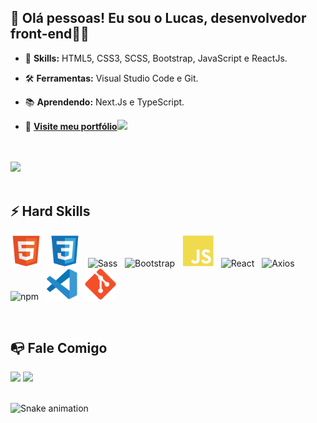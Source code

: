 <h2>👋 Olá pessoas! Eu sou o Lucas, desenvolvedor front-end👨‍💻</h2>

<ul>
  <li>
    <p>🤹 <b>Skills:</b> HTML5, CSS3, SCSS, Bootstrap, JavaScript e ReactJs.</p>
  </li>
  <li>
    <p>🛠 <b>Ferramentas:</b> Visual Studio Code e Git.</p>
</li>
<li>
    <p>📚 <b>Aprendendo:</b> Next.Js e TypeScript.</p>
</li>
<li>
    🔗 <a href="https://lucasalmeidadev.netlify.app/">
            <b>Visite meu portfólio<img src="https://api.iconify.design/ri:external-link-line.svg?color=%23888888" /></b>
        </a>
</li>

</ul>

</br>
</br>
  
<div>
  
  <a href="https://github.com/i-am-lucas-almeida">
    <img width="400px" src="https://github-readme-stats.vercel.app/api/top-langs/?username=i-am-lucas-almeida&layout=compact&langs_count=7&&bg_color=0d1117&title_color=ffffff&text_color=ffffff&border_color=21262d&border_radius=15"/>
  </a>
  
  <!--<img align="right" alt="Lucas-gif" height="180" width="180" src="https://media.giphy.com/media/S7u66urzxc2J2/giphy.gif">-->
   
</div>

</br>

<h2>⚡ Hard Skills</h2>
  
<div style="display: block">
  
  <img alt="HTML" title="HTML" height="50" width="50" src="https://raw.githubusercontent.com/devicons/devicon/master/icons/html5/html5-original.svg"> &nbsp;
  <img alt="CSS" title="CSS" height="50" width="50" src="https://raw.githubusercontent.com/devicons/devicon/master/icons/css3/css3-original.svg"> &nbsp;
  <img alt="Sass" title="Sass" height="50" width="50" src="https://cdn.jsdelivr.net/gh/devicons/devicon/icons/sass/sass-original.svg"> &nbsp;
  <img alt="Bootstrap" title="Bootstrap" height="50" width="50" src="https://cdn.jsdelivr.net/gh/devicons/devicon/icons/bootstrap/bootstrap-original.svg"> &nbsp;
  <img alt="JavaScript" title="JavaScript" height="50" width="50" src="https://raw.githubusercontent.com/devicons/devicon/master/icons/javascript/javascript-plain.svg"> &nbsp;
  <img alt="React" title="React Js" height="50" width="50" src="https://cdn.jsdelivr.net/gh/devicons/devicon/icons/react/react-original.svg"> &nbsp;
  <img alt="Axios" title="Axios" height="50" width="100" src="https://api.iconify.design/logos:axios.svg"> &nbsp;
  <img alt="npm" title="npm" height="50" width="50" src="https://cdn.jsdelivr.net/gh/devicons/devicon/icons/npm/npm-original-wordmark.svg"> &nbsp;
  <img alt="VsCode" title="Vs Code" height="50" width="50" src="https://raw.githubusercontent.com/devicons/devicon/master/icons/vscode/vscode-original.svg"> &nbsp;
  <img alt="Git" title="Git" height="50" width="50" src="https://raw.githubusercontent.com/devicons/devicon/master/icons/git/git-original.svg"> &nbsp;
  
</div>

</br>

<h2>📭 Fale Comigo</h2>
  
  <div style='display: flex;'>

  <a href="https://mail.google.com/mail/u/?authuser=contatolucasalmeida2@gmail.com" alt="Gmail">
    <img src="https://img.shields.io/badge/Gmail-D14836?style=for-the-badge&logo=gmail&logoColor=white" />
  </a>
  &nbsp;
  <a href="https://www.linkedin.com/in/lucas-almeida-galv%C3%A3o-920064185/" alt="LinkedIn">
    <img src="https://img.shields.io/badge/LinkedIn-0077B5?style=for-the-badge&logo=linkedin&logoColor=white">
  </a>

</div>

</br>

![Snake animation](https://github.com/i-am-lucas-almeida/i-am-lucas-almeida/blob/output/github-contribution-grid-snake.svg)

